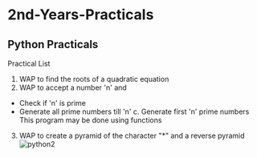 # 2nd-Years-Practicals

## Python Practicals

Practical List

1. WAP to find the roots of a quadratic equation
2. WAP to accept a number 'n' and
- Check if 'n' is prime
- Generate all prime numbers till 'n' c. Generate first 'n' prime numbers
This program may be done using functions
3. WAP to create a pyramid of the character "*" and a reverse pyramid
   ![python2](https://user-images.githubusercontent.com/101046816/192342609-7dab8fda-c0f5-4f02-b5a3-6fa1ec75b506.jpeg)


